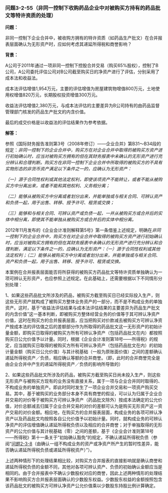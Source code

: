### 问题3-2-55（非同一控制下收购药品企业中对被购买方持有的药品批文等特许资质的处理）

**问题：**

非同一控制下企业合并中，被收购方拥有的特许资质（如药品生产批文）在合并报表层面确认为无形资产时，应如何考虑其递延所得税和商誉影响？

**背景：**

A公司于2011年通过一项非同一控制下控股合并交易（购买65%股权），控制了B公司，A公司委托评估公司对B公司截至购买日的净资产进行了评估，分别采用了成本法和收益法。

成本法评估增值1,954万元，主要的评估增值为房屋建筑物增值800万元，土地使用权增值820万元，长期股权投资增值300万元。

收益法评估增值2,380万元，与成本法评估的主要差异为B公司持有的由药品监督管理部门核发的药品生产批文的内含价值。

最后的成交价格是以收益法的评估结果作为参考依据。

**解答：**

参照《国际财务报告准则第3号（2008年修订）——企业合并》第B31～B34段的规定：*非同一控制下的企业合并中，购买方在对企业合并中取得的被购买方资产进行初始确认时，应当对被购买方拥有的但在其财务报表中未确认的无形资产进行充分辨认和合理判断。购买方在非同一控制下企业合并中所取得的被购买方的不具有实物形态的非货币资产满足以下条件之一的，应确认为无形资产：*

*（一）源于合同性权利或其他法定权利，即使该项资产不能转让，或者不能从被购买方中分离出来，或者不能和其他权利、义务相分离；*

*（二）能够从被购买方中分离或者划分出来，并能单独或与相关合同、可辨认资产和负债一起，用于出售、转移、授予许可、租赁或交换；*

*（三）能够和与相关合同、可辨认资产或负债一起，一并从被购买方或合并后的实体中相分离，即使其不能单独从被购买方或合并后的实体中相分离。*

2012年11月发布的《企业会计准则解释第5号》第一条借鉴上述规定，明确在*非同一控制下的企业合并中，购买方在对企业合并中取得的被购买方资产进行初始确认时，应当对被购买方拥有的但在其财务报表中未确认的无形资产进行充分辨认和合理判断，满足以下条件之一的，应确认为无形资产：（一）源于合同性权利或其他法定权利；（二）能够从被购买方中分离或者划分出来，并能单独或与相关合同、资产和负债一起，用于出售、转移、授予许可、租赁或交换。*

本案例在合并报表层面能否将所获得的被购买方药品批文等特许资质单独确认为一项可辨认无形资产，也应参照上述规定。在此基础上，还需要根据以下不同情形分别处理：

1、如果这些药品批文所涉及的药品，被购买方截至购买日已经实际投入生产，则这些无形资产就构成了被购买方整体业务资产的一部分，而不是不构成业务的单独资产。这时，基于“收益法评估结果与成本法评估结果的主要差异为药品生产批文的内含价值”这一基本判断，即被购买方整体经营业务的价值等于其可辨认净资产价值，这时在购买方的合并报表层面，应当把购买对价款减去被购买方可辨认净资产按成本法的评估值之后的差额部分作为所取得的药品批文这一无形资产的初始计量金额，即购买日取得的被购买方所有可辨认净资产（包括药品批文在内）都按照购买日公允价值予以计量。同时，根据《企业会计准则第18号——所得税》的规定，应当就购买日取得的被购买方所有可辨认净资产（包括药品批文在内）的初始计量金额（购买日公允价值）与其计税基础（一般为原账面价值）之间的差额确认递延所得税资产／负债，相应确认等额的合并商誉。（即，此时的合并商誉完全是由企业合并中产生的递延所得税资产／负债的影响所导致的）

2、如果这些药品批文所涉及的药品，被购买方截至购买日尚未投入生产，则这些无形资产与被购买方现有的业务没有直接关系，属于一项与企业合并同时取得的、不构成业务的单独资产。即此时同时发生了一项企业合并交易和一项资产购买交易。其中，基于被购买的业务部分本身不具有商誉的假设，可以认为归属于企业合并交易的对价等于被购买方可辨认净资产（药品批文除外）按成本法确定的公允价值，对价总额减去归属于企业合并交易的对价的差额可认为是购买无形资产这一资产交易的对价金额。相应地，在购买方的合并报表层面，构成业务的各项可辨认净资产以及药品批文均按照各自公允价值予以初始计量。同时，就构成业务的可辨认净资产的评估增值确认递延所得税负债以及相应的合并商誉；对于单独取得的无形资产的公允价值与其计税基础（零）之间的差额，基于《企业会计准则第18号——所得税》第十一条关于“初始确认豁免”的规定，不确认递延所得税负债（参阅“[问题2-3-8](#_Hlk431643712)（由确认一组不构成业务的资产或净资产所产生的暂时性差异，能否确认递延所得税负债或递延所得税资产）”）。

上述两种情形下的处理结果相比较，对购买方合并报表的直接影响就是确认商誉和递延所得税负债的金额不同，其他对各项可辨认资产、负债的初始确认金额应当是相同的。由于合并报表中不确认少数股权对应的商誉，因此上述两种情形的处理结果不影响购买方合并报表层面确认的少数股东权益。少数股东权益的金额按照包含该药品批文的被购买方可辨认净资产公允价值乘以少数股东持股比例计算确定。